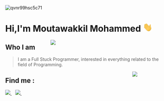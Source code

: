 ![qvnr99hsc5c71](https://user-images.githubusercontent.com/70536218/143197563-836157dd-2246-4cf9-b5ac-b894f09afc11.png)
<h1 align="centre" >Hi,I'm Moutawakkil Mohammed <img src="https://raw.githubusercontent.com/ABSphreak/ABSphreak/master/gifs/Hi.gif" width="30px"></h1> 

<img align='right' src="https://github-readme-stats.vercel.app/api?username=mohammedmoutawakkil&show_icons=true&theme=dark&hide_border=true&hide_title=true" width="360">

<div align='left'>
  
## Who I am
>  I am a Full Stuck Programmer, interested in everything related to the field of Programming.
<img align='right' src="https://media2.giphy.com/media/wogIubFweiBkn6y8KU/giphy.gif" width="100px">

</div>

## Find me :

<p align='center'>
<p align='left'>
  <a href="https://www.linkedin.com/in/mohammed-moutawakkil-322ab81b3/" target="_blank">
    <img src="https://img.shields.io/badge/linkedin-%230077B5.svg?&style=for-the-badge&logo=linkedin&logoColor=white" />
  </a>&nbsp;&nbsp;
  <a href="https://mwk.vercel.app" target="_blank">
    <img src="https://img.shields.io/badge/me-portfolio-black?style=for-the-badge" />        
  </a>&nbsp;&nbsp;
</p>
